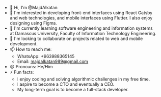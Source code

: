 - 👋 Hi, I'm @MajdAlkatan
- 👀 I'm interested in developing front-end interfaces using React Gatsby and web technologies, and mobile interfaces using Flutter. I also enjoy designing using Figma.
- 🌱 I'm currently learning software engineering and information systems at Damascus University, Faculty of Information Technology Engineering.
- 💞️ I'm looking to collaborate on projects related to web and mobile development.
- 📫 How to reach me:
  - WhatsApp: +963988365145
  - Email: majdalkatan989@gmail.com
- 😄 Pronouns: He/Him
- ⚡ Fun facts:
  - I enjoy coding and solving algorithmic challenges in my free time.
  - I aspire to become a CTO and eventually a CEO.
  - My long-term goal is to become a full-stack developer.


<!---
MajdAlkatan/MajdAlkatan is a ✨ special ✨ repository because its `README.md` (this file) appears on your GitHub profile.
You can click the Preview link to take a look at your changes.
--->
